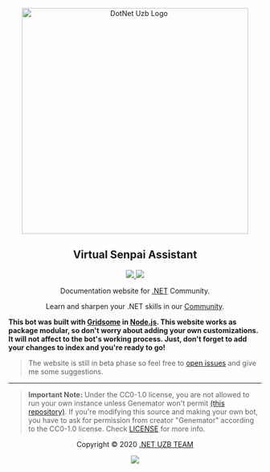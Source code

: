 <p align="center">
    <a href="https://dot-net.uz">
        <img src="https://github.com/dotnet-uz/www/raw/master/static/logo.png" alt="DotNet Uzb Logo" width="450">
    </a>
</p>

<h2 align="center">Virtual Senpai Assistant</h2>

<p align="center">
<a href="https://github.com/dotnet-uz/www/actions">
<img src="https://github.com/dotnet-uz/www/workflows/Test%20CI/badge.svg"/>
</a>
<a href="https://app.netlify.com/sites/dotnetuz/deploys">
<img src="https://api.netlify.com/api/v1/badges/dee5dd25-b582-4229-b5b9-c6cbb3148396/deploy-status"/>
</a>
</p>

<p align="center"> Documentation website for <a href="http://dot-net.uz" target="_blank">.NET</a> Community.</p>

<p align="center">Learn and sharpen your .NET skills in our <a href="https://dot-net.uz" target="_blank">Community</a>.</p>

**This bot was built with [Gridsome](https://github.com/gridsome/gridsome) in
[Node.js](https://nodejs.org/en/). This website works as package modular, so
don't worry about adding your own customizations. It will not affect to the
bot's working process. Just, don't forget to add your changes to index and
you're ready to go!**

> The website is still in beta phase so feel free to
> [open issues](https://github.com/dotnet-uz/www/issues/new) and give me some
> suggestions.

---

> **Important Note:** Under the CC0-1.0 license, you are not allowed to run your
> own instance unless Genemator won't permit
> [(this repository)](https://github.com/dotnet-uz/www). If you're modifying
> this source and making your own bot, you have to ask for permission from
> creator "Genemator" according to the CC0-1.0 license. Check [LICENSE](license)
> for more info.

<p align="center">Copyright &copy; 2020 <a href="http://dot-net.uz" target="_blank">.NET UZB TEAM</a></p>

<p align="center"><a href="https://github.com/dotnet-uz/www/blob/master/license"><img src="https://img.shields.io/static/v1.svg?style=flat-square&label=License&message=CC0-1.0&logoColor=eceff4&logo=github&colorA=5412b8&colorB=9f52a3"/></a></p>
